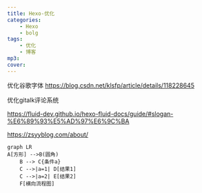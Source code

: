 ```yaml
---
title: Hexo-优化
categories: 
    - Hexo
    - bolg
tags: 
    - 优化
    - 博客
mp3: 
cover: 
---
```

优化谷歌字体
https://blog.csdn.net/klsfp/article/details/118228645

优化gitalk评论系统

https://fluid-dev.github.io/hexo-fluid-docs/guide/#slogan-%E6%89%93%E5%AD%97%E6%9C%BA


https://zsyyblog.com/about/

``` mermaid
graph LR
A[方形] -->B(圆角)
    B --> C{条件a}
    C -->|a=1| D[结果1]
    C -->|a=2| E[结果2]
    F[横向流程图]
```